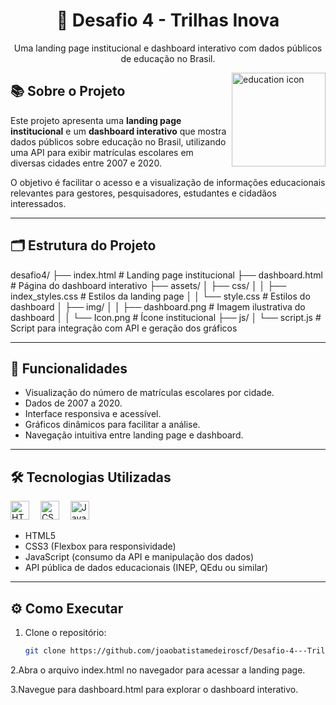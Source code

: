 <h1 align="center">🚀 Desafio 4 - Trilhas Inova</h1>

<p align="center">
  Uma landing page institucional e dashboard interativo com dados públicos de educação no Brasil.
</p>

<img align="right" height="150" src="https://cdn-icons-png.flaticon.com/512/2913/2913461.png" alt="education icon" />

## 📚 Sobre o Projeto

Este projeto apresenta uma **landing page institucional** e um **dashboard interativo** que mostra dados públicos sobre educação no Brasil, utilizando uma API para exibir matrículas escolares em diversas cidades entre 2007 e 2020.

O objetivo é facilitar o acesso e a visualização de informações educacionais relevantes para gestores, pesquisadores, estudantes e cidadãos interessados.

---

## 🗂️ Estrutura do Projeto

desafio4/
├── index.html            # Landing page institucional
├── dashboard.html        # Página do dashboard interativo
├── assets/
│   ├── css/
│   │   ├── index_styles.css  # Estilos da landing page
│   │   └── style.css         # Estilos do dashboard
│   ├── img/
│   │   ├── dashboard.png     # Imagem ilustrativa do dashboard
│   │   └── Icon.png          # Ícone institucional
├── js/
│   └── script.js             # Script para integração com API e geração dos gráficos



---

## 🎯 Funcionalidades

- Visualização do número de matrículas escolares por cidade.  
- Dados de 2007 a 2020.  
- Interface responsiva e acessível.  
- Gráficos dinâmicos para facilitar a análise.  
- Navegação intuitiva entre landing page e dashboard.

---

## 🛠️ Tecnologias Utilizadas

<div align="left">
  <img src="https://cdn.jsdelivr.net/gh/devicons/devicon/icons/html5/html5-original.svg" height="30" alt="HTML5" />
  <img width="10" />
  <img src="https://cdn.jsdelivr.net/gh/devicons/devicon/icons/css3/css3-original.svg" height="30" alt="CSS3" />
  <img width="10" />
  <img src="https://cdn.jsdelivr.net/gh/devicons/devicon/icons/javascript/javascript-original.svg" height="30" alt="JavaScript" />
</div>

- HTML5  
- CSS3 (Flexbox para responsividade)  
- JavaScript (consumo da API e manipulação dos dados)  
- API pública de dados educacionais (INEP, QEdu ou similar)

---

## ⚙️ Como Executar

1. Clone o repositório:  
   ```bash
   git clone https://github.com/joaobatistamedeiroscf/Desafio-4---Trilhas-Inova.git
2.Abra o arquivo index.html no navegador para acessar a landing page.

3.Navegue para dashboard.html para explorar o dashboard interativo.
